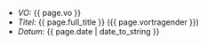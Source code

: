 * _VO:_ {{ page.vo }}
* _Titel:_ {{ page.full_title }} ({{ page.vortragender }})
* _Datum:_ {{ page.date | date_to_string }}

